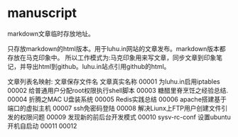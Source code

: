 # manuscript
markdown文章临时存放地址。

只存放markdown的html版本。用于luhu.in网站的文章发布。markdown版本都存放在马克印象中。
所以工作模式为:马克印象用来写文章，同步文章到印象笔记，并导出html到github。luhu.in站点引用github的html。


文章列表名映射:
文章保存文件名   文章真实名称
00001          为luhu.in启用iptables
00002     	   给普通用户分配root权限执行shell脚本
00003          糖醋里脊烹饪之经验总结.
00004          折腾之MAC U盘装系统
00005          Redis实践总结
00006          apache搭建基于端口的虚拟主机
00007          ssh免密码登陆
00008          解决Liunx上FTP用户创建文件引发的权限问题
00009          发现新的前后台开发模式
00010          sysv-rc-conf 设置ubuntu开机自启动
00011
00012
